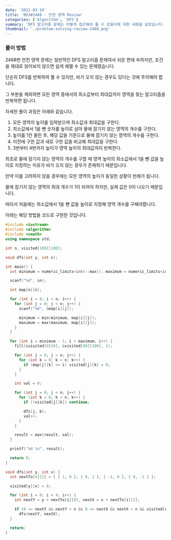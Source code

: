 ```yaml
---
date: '2021-03-19'
title: 'BOJ#2468 - 안전 영역 Review'
categories: ['Algorithm', 'DFS']
summary: 'DFS 알고리즘 문제는 어떻게 접근해야 풀 수 있을지에 대한 내용을 담았습니다. / Baekjoon 2468번 안전 영역 문제'
thumbnail: './problem-solving-review-2468.png'
---
```


### 풀이 방법

2468번 안전 영역 문제는 일반적인 DFS 알고리즘 문제여서 쉬운 편에 속하지만, 조건을 제대로 읽어보지 않으면 쉽게 헤맬 수 있는 문제였습니다.

단순히 DFS를 반복하여 풀 수 있지만, 비가 오지 않는 경우도 있다는 것에 주의해야 합니다.

그 부분을 제외하면 모든 영역 중에서의 최소값부터 최대값까지 영역을 찾는 알고리즘을 반복하면 됩니다.

자세한 풀이 과정은 아래와 같습니다.

1. 모든 영역의 높이를 입력받으며 최소값과 최대값을 구한다.
2. 최소값에서 1을 뺀 숫자를 높이로 삼아 물에 잠기지 않는 영역의 개수를 구한다.
3. 높이를 1칸 올린 후, 해당 값을 기준으로 물에 잠기지 않는 영역의 개수를 구한다.
4. 이전에 구한 값과 새로 구한 값을 비교해 최대값을 구한다.
5. 3번부터 4번까지 높이가 영역 높이의 최대값까지 반복한다.

최초로 물에 잠기지 않는 영역의 개수를 구할 때 영역 높이의 최소값에서 1을 뺀 값을 높이로 지정하는 이유가 비가 오지 않는 경우가 존재하기 때문입니다.

만약 이를 고려하지 않을 경우에는 모든 영역의 높이가 동일한 상황이 반례가 됩니다.

물에 잠기지 않는 영역의 최대 개수가 1이 되어야 하지만, 실제 값은 0이 나오기 때문입니다.

따라서 처음에는 최소값에서 1을 뺀 값을 높이로 지정해 영역 개수를 구해야합니다.

아래는 해당 방법을 코드로 구현한 것입니다.

```cpp
#include <iostream>
#include <algorithm>
#include <cmath>
using namespace std;

int n, visited[100][100];

void dfs(int y, int x);

int main() {
  int minimum = numeric_limits<int>::max(), maximum = numeric_limits<int>::min(), result = 0;

  scanf("%d", &n);

  int map[n][n];

  for (int i = 0; i < n; i++) {
    for (int j = 0; j < n; j++) {
      scanf("%d", &map[i][j]);

      minimum = min(minimum, map[i][j]);
      maximum = max(maximum, map[i][j]);
    }
  }

  for (int i = minimum - 1; i < maximum; i++) {
    fill(&visited[0][0], &visited[99][100], 1);

    for (int j = 0; j < n; j++) {
      for (int k = 0; k < n; k++) {
        if (map[j][k] <= i) visited[j][k] = 0;
      }
    }

    int val = 0;

    for (int j = 0; j < n; j++) {
      for (int k = 0; k < n; k++) {
        if (!visited[j][k]) continue;

        dfs(j, k);
        val++;
      }
    }

    result = max(result, val);
  }

  printf("%d \n", result);

  return 0;
}

void dfs(int y, int x) {
  int nextTo[4][2] = { { 1, 0 }, { 0, 1 }, { -1, 0 }, { 0, -1 } };

  visited[y][x] = 0;

  for (int i = 0; i < 4; i++) {
    int nextY = y + nextTo[i][0], nextX = x + nextTo[i][1];

    if (0 <= nextY && nextY < n && 0 <= nextX && nextX < n && visited[nextY][nextX] != 0)
      dfs(nextY, nextX);
  }

  return;
}
```
